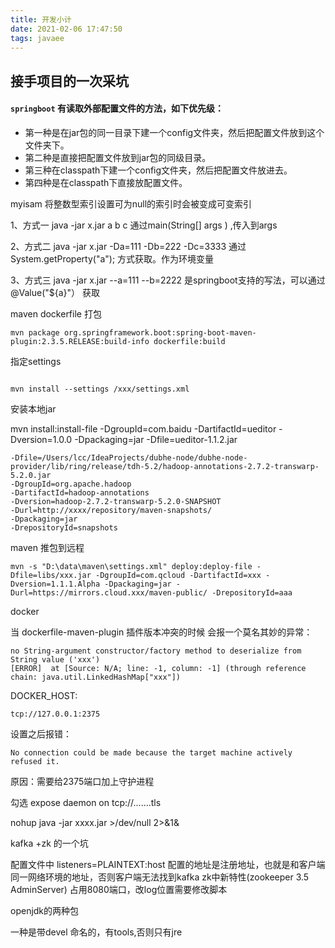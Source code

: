 ```yaml
---
title: 开发小计
date: 2021-02-06 17:47:50
tags: javaee
---
```


## 接手项目的一次采坑

#### `springboot` 有读取外部配置文件的方法，如下优先级：

- 第一种是在jar包的同一目录下建一个config文件夹，然后把配置文件放到这个文件夹下。
- 第二种是直接把配置文件放到jar包的同级目录。
- 第三种在classpath下建一个config文件夹，然后把配置文件放进去。
- 第四种是在classpath下直接放配置文件。



myisam 将整数型索引设置可为null的索引时会被变成可变索引

1、方式一
java -jar x.jar a b c  通过main(String[] args ) ,传入到args

2、方式二 
java -jar x.jar -Da=111 -Db=222 -Dc=3333 通过  System.getProperty("a"); 方式获取。作为环境变量

3、方式三 
java -jar x.jar --a=111 --b=2222 是springboot支持的写法，可以通过@Value("${a}"） 获取



maven dockerfile 打包

```
mvn package org.springframework.boot:spring-boot-maven-plugin:2.3.5.RELEASE:build-info dockerfile:build
```

指定settings

```

mvn install --settings /xxx/settings.xml
```

安装本地jar 

mvn install:install-file -DgroupId=com.baidu -DartifactId=ueditor -Dversion=1.0.0 -Dpackaging=jar -Dfile=ueditor-1.1.2.jar

```shell
-Dfile=/Users/lcc/IdeaProjects/dubhe-node/dubhe-node-provider/lib/ring/release/tdh-5.2/hadoop-annotations-2.7.2-transwarp-5.2.0.jar   
-DgroupId=org.apache.hadoop  
-DartifactId=hadoop-annotations 
-Dversion=hadoop-2.7.2-transwarp-5.2.0-SNAPSHOT 
-Durl=http://xxxx/repository/maven-snapshots/ 
-Dpackaging=jar 
-DrepositoryId=snapshots
```

maven 推包到远程

```
mvn -s "D:\data\maven\settings.xml" deploy:deploy-file -Dfile=libs/xxx.jar -DgroupId=com.qcloud -DartifactId=xxx -Dversion=1.1.1.Alpha -Dpackaging=jar -Durl=https://mirrors.cloud.xxx/maven-public/ -DrepositoryId=aaa
```

docker

当 dockerfile-maven-plugin 插件版本冲突的时候 会报一个莫名其妙的异常：

```
no String-argument constructor/factory method to deserialize from String value ('xxx')
[ERROR]  at [Source: N/A; line: -1, column: -1] (through reference chain: java.util.LinkedHashMap["xxx"])

```

DOCKER_HOST:

```
tcp://127.0.0.1:2375
```

设置之后报错：

```
No connection could be made because the target machine actively refused it.
```

原因：需要给2375端口加上守护进程

勾选 expose daemon on tcp://.......tls

 nohup java -jar xxxx.jar >/dev/null 2>&1&


kafka +zk 的一个坑

配置文件中 listeners=PLAINTEXT:host  配置的地址是注册地址，也就是和客户端同一网络环境的地址，否则客户端无法找到kafka
zk中新特性(zookeeper 3.5 AdminServer) 占用8080端口，改log位置需要修改脚本

openjdk的两种包

一种是带devel 命名的，有tools,否则只有jre

